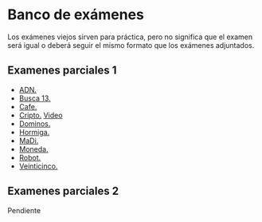 # Banco de exámenes

<div class="alert alert-danger" role="alert">
  <i class="fa fa fa-exclamation-triangle fa-inverse fa-lg"></i> Los exámenes viejos sirven para práctica, pero no significa que el examen será igual o deberá seguir el mismo formato que los exámenes adjuntados.
</div>

## Examenes parciales 1

- [ADN.](https://github.com/sivanahamer/programacion-1/blob/main/00-Examenes/parciales1/examen1-ADN.pdf)
- [Busca 13.](https://github.com/sivanahamer/programacion-1/blob/main/00-Examenes/parciales1/examen1-Busca%2013.pdf)
- [Cafe.](https://github.com/sivanahamer/programacion-1/blob/main/00-Examenes/parciales1/examen1-Cafe.pdf)
- [Cripto.](https://github.com/sivanahamer/programacion-1/blob/main/00-Examenes/parciales1/examen1-Cripto.pdf) [Video](https://youtu.be/q3QgNVqJdsA)
- [Dominos.](https://github.com/sivanahamer/programacion-1/blob/main/00-Examenes/parciales1/examen1-Dominos.pdf)
- [Hormiga.](https://github.com/sivanahamer/programacion-1/blob/main/00-Examenes/parciales1/examen1-Hormiga.pdf)
- [MaDi.](https://github.com/sivanahamer/programacion-1/blob/main/00-Examenes/parciales1/examen1-MaDi.pdf)
- [Moneda.](https://github.com/sivanahamer/programacion-1/blob/main/00-Examenes/parciales1/examen1-Moneda.pdf)
- [Robot.](https://github.com/sivanahamer/programacion-1/blob/main/00-Examenes/parciales1/examen1-Robot.pdf)
- [Veinticinco.](https://github.com/sivanahamer/programacion-1/blob/main/00-Examenes/parciales1/examen1-Veinticinco.pdf)

## Examenes parciales 2

Pendiente
